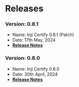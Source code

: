 # Releases

### Version: 0.8.1 <a href="#version-0.8.0" id="version-0.8.0"></a>

* Name: Inji Certify 0.8.1 (Patch)
* Date: 17th May, 2024
* [**Release Notes**](releases/release-notes.md)

### Version: 0.8.0 <a href="#version-0.8.0" id="version-0.8.0"></a>

* Name: Inji Certify 0.8.0
* Date: 30th April, 2024
* [**Release Notes**](https://docs.mosip.io/inji/inji-certify/releases/release-notes)
